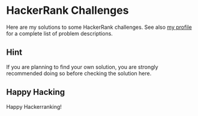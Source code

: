 # HackerRank Challenges

Here are my solutions to some HackerRank challenges. 
See also [my profile](https://www.hackerrank.com/ditiymeri?hr_r=1) for a complete list of problem descriptions. 

## Hint
If you are planning to find your own solution, you are strongly recommended doing so before checking the solution here. 

## Happy Hacking
Happy Hackerranking!